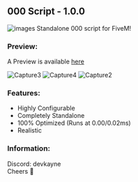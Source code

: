 ## 000 Script - 1.0.0
![images](https://github.com/user-attachments/assets/26717307-49ff-4aed-9965-621a42b41186)
Standalone 000 script for FiveM!

### Preview:
A Preview is available [here](https://youtu.be/LFHPwfz0rZ4)

![Capture3](https://github.com/user-attachments/assets/6dada685-b4df-4694-a02e-ccee72bc29c1)
![Capture4](https://github.com/user-attachments/assets/e13dda80-5caf-4a3d-af92-2448ee159dce)
![Capture2](https://github.com/user-attachments/assets/54305fbc-0ad0-4254-bb0c-9ed41aa2c09e)

### Features:
- Highly Configurable
- Completely Standalone
- 100% Optimized (Runs at 0.00/0.02ms)
- Realistic

### Information:
Discord: devkayne
<br>
Cheers 🍻
